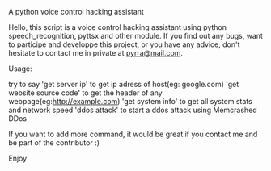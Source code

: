 A python voice control hacking assistant

Hello, this script is a voice control hacking assistant using python speech_recognition, pyttsx and other module. If you find out any bugs, want to participe and developpe this project, or you have any advice, don't hesitate to contact me in private at pyrra@mail.com.

Usage:

try to say 'get server ip' to get ip adress of host(eg: google.com) 'get website source code' to get the header of any webpage(eg:http://example.com) 'get system info' to get all system stats and network speed 'ddos attack' to start a ddos attack using Memcrashed DDos

If you want to add more command, it would be great if you contact me and be part of the contributor :)

Enjoy
